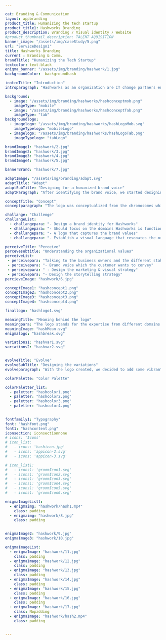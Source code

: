 ```yaml
---

cat: Branding & Communication
layout: appbranding
product_title: Humanizing the tech startup
product_title1: Hashworks Branding
product_description: Branding / Visual identity / Website
#product_thumbnail_description: TALENT AQUISITION
banner_image: "/assets/img/caseStudy/5.png"
url: "ServiceDesign1"
title: Hashworks Branding
current : Branding & Comm.
brandTitle: "Humanizing the Tech Startup"
textcolor: text-black
enigma_banner: "/assets/img/branding/hashwork/1.jpg"
backgroundColor:  backgroundhash

inntroTitle: "Introduction"
introparagraph: "Hashworks as an organization are IT change partners enabling the digital transformation for large enterprise and captive IT units. They focus on Devops, Data Science, UX/UI and Enterprise Mobility"

background:
  - image: "/assets/img/branding/hashworks/hashconceptmob.png"
    imageType: "mobile"
  - image: "/assets/img/branding/hashworks/hashconceptTab.png"
    imageType: "tab"
backgroundlogo:
  - imagelogo: "/assets/img/branding/hashworks/hashLogoMob.svg"
    imageTypelogo: "mobileLogo"
  - imagelogo: "/assets/img/branding/hashworks/hashLogoTab.png"
    imageTypelogo: "tabLogo"

brandImage1: "hashwork/2.jpg"
brandImage2: "hashwork/3.jpg"
brandImage3: "hashwork/4.jpg"
brandImage4: "hashwork/5.jpg"

bannerBrand: "hashwork/7.jpg"

adaptImage: "/assets/img/branding/adapt.svg"
adaptTitle: "Adapt"
adaptSubTitle: "Designing for a humanized brand voice"
adaptParagraph: "After identifying the brand voice, we started designing the logo encapsulating the essence of a community where tech savvy come together to make the digital transformation possible."

conceptTitle: "Concept"
conceptparagraph: "The logo was conceptualized from the chromosomes which take the shape to create a new life. This concept blended with the feeling of being a partner of growth gave the birth to this logo."

challange: "Challenge"
challangeList:
  - challangepara: "- Design a brand identity for Hashworks"
  - challangepara: "- Should focus on the domains Hashworks is functioning"
  - challangepara: "- A logo that captures the brand values"
  - challangepara: "- Establish a visual language that resonates the organizations purpose"

perceiveTitle: "Perceive"
percevesubtitle: "Understanding the organizational values"
perceiveList: 
 - perceivepara: "Talking to the business owners and the different stakeholders we were able to understand the culture and values of the organization. These conversations helped us to over come the challenges and come up with:"
 - perceivepara: "- Brand voice which the customer wants to convey"
 - perceivepara: " - Design the marketing & visual strategy"
 - perceivepara: "- Design the storytelling strategy"
percieveImage: "hashwork/6.jpg"

conceptImage1: "hashconcept1.png"
conceptImage2: "hashconcept2.png"
conceptImage3: "hashconcept3.png"
conceptImage4: "hashconcept4.png"

finallogo: "hashlogo1.svg"

meaningTitle: "Meaning behind the logo"
meaningpara: "The logo stands for the expertise from different domains of technology come together to form an organization to achieve growth."
meaningImage: "hashMean.svg"
enigmalogo: "hashbreak.svg"

variations1: "hashvar1.svg"
variations2: "hashvar2.svg"


evolveTitle: "Evolve"
evolveSubTitle: "Designing the variations"
evolveparagraph: "With the logo created, we decided to add some vibrant colours and typography to give the brand a personality and match the startup culture. After iterating with the customer for some variations we finalized the visual representation and published the brand guidelines."

colorPalette: "Color Palette"

colorPaletter_list:
  - paletter: "hashcolor1.png"
  - paletter: "hashcolor2.png"
  - paletter: "hashcolor3.png"
  - paletter: "hashcolor4.png"
  

fontfamily1: "Typography"
font: "hashfont.png"
font1: "hashcontent.png"
iconsection: iconsectionnone
# icons: 'Icons'
# icon_list:
#   - icons: 'hashicon.jpg'
#   - icons: 'appicon-2.svg'
#   - icons: 'appicon-3.svg'

# icon_list1:
#   - icons1: 'groomIcon1.svg'
#   - icons1: 'groomIcon2.svg'
#   - icons1: 'groomIcon3.svg'
#   - icons1: 'groomIcon4.svg'
#   - icons1: 'groomIcon5.svg'
#   - icons1: 'groomIcon6.svg'

enigmaImageListt:
  - enigmaimg: "hashwork/hash1.mp4"
    class: padding
  - enigmaimg: "hashwork/8.jpg"
    class: padding
  

enigmaImage2: "hashwork/9.jpg"
enigmaImage3: "hashwork/10.jpg" 

enigmaImageList:
  - enigmaImage: "hashwork/11.jpg"
    class: padding
  - enigmaImage: "hashwork/12.jpg"
    class: padding
  - enigmaImage: "hashwork/13.jpg"
    class: padding
  - enigmaImage: "hashwork/14.jpg"
    class: padding
  - enigmaImage: "hashwork/15.jpg"
    class: padding
  - enigmaImage: "hashwork/16.jpg"
    class: padding
  - enigmaImage: "hashwork/17.jpg"
    class: Nopadding
  - enigmaImage: "hashwork/hash2.mp4"
    class: padding


---
```




